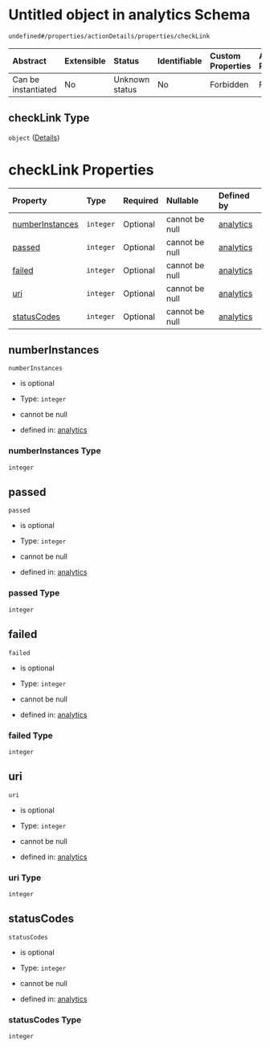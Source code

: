 # Untitled object in analytics Schema

```txt
undefined#/properties/actionDetails/properties/checkLink
```



| Abstract            | Extensible | Status         | Identifiable | Custom Properties | Additional Properties | Access Restrictions | Defined In                                                                     |
| :------------------ | :--------- | :------------- | :----------- | :---------------- | :-------------------- | :------------------ | :----------------------------------------------------------------------------- |
| Can be instantiated | No         | Unknown status | No           | Forbidden         | Forbidden             | none                | [analytics\_v1.schema.json\*](analytics_v1.schema.json "open original schema") |

## checkLink Type

`object` ([Details](analytics_v1-properties-actiondetails-properties-checklink.md))

# checkLink Properties

| Property                            | Type      | Required | Nullable       | Defined by                                                                                                                                                                                  |
| :---------------------------------- | :-------- | :------- | :------------- | :------------------------------------------------------------------------------------------------------------------------------------------------------------------------------------------ |
| [numberInstances](#numberinstances) | `integer` | Optional | cannot be null | [analytics](analytics_v1-properties-actiondetails-properties-checklink-properties-numberinstances.md "undefined#/properties/actionDetails/properties/checkLink/properties/numberInstances") |
| [passed](#passed)                   | `integer` | Optional | cannot be null | [analytics](analytics_v1-properties-actiondetails-properties-checklink-properties-passed.md "undefined#/properties/actionDetails/properties/checkLink/properties/passed")                   |
| [failed](#failed)                   | `integer` | Optional | cannot be null | [analytics](analytics_v1-properties-actiondetails-properties-checklink-properties-failed.md "undefined#/properties/actionDetails/properties/checkLink/properties/failed")                   |
| [uri](#uri)                         | `integer` | Optional | cannot be null | [analytics](analytics_v1-properties-actiondetails-properties-checklink-properties-uri.md "undefined#/properties/actionDetails/properties/checkLink/properties/uri")                         |
| [statusCodes](#statuscodes)         | `integer` | Optional | cannot be null | [analytics](analytics_v1-properties-actiondetails-properties-checklink-properties-statuscodes.md "undefined#/properties/actionDetails/properties/checkLink/properties/statusCodes")         |

## numberInstances



`numberInstances`

*   is optional

*   Type: `integer`

*   cannot be null

*   defined in: [analytics](analytics_v1-properties-actiondetails-properties-checklink-properties-numberinstances.md "undefined#/properties/actionDetails/properties/checkLink/properties/numberInstances")

### numberInstances Type

`integer`

## passed



`passed`

*   is optional

*   Type: `integer`

*   cannot be null

*   defined in: [analytics](analytics_v1-properties-actiondetails-properties-checklink-properties-passed.md "undefined#/properties/actionDetails/properties/checkLink/properties/passed")

### passed Type

`integer`

## failed



`failed`

*   is optional

*   Type: `integer`

*   cannot be null

*   defined in: [analytics](analytics_v1-properties-actiondetails-properties-checklink-properties-failed.md "undefined#/properties/actionDetails/properties/checkLink/properties/failed")

### failed Type

`integer`

## uri



`uri`

*   is optional

*   Type: `integer`

*   cannot be null

*   defined in: [analytics](analytics_v1-properties-actiondetails-properties-checklink-properties-uri.md "undefined#/properties/actionDetails/properties/checkLink/properties/uri")

### uri Type

`integer`

## statusCodes



`statusCodes`

*   is optional

*   Type: `integer`

*   cannot be null

*   defined in: [analytics](analytics_v1-properties-actiondetails-properties-checklink-properties-statuscodes.md "undefined#/properties/actionDetails/properties/checkLink/properties/statusCodes")

### statusCodes Type

`integer`
